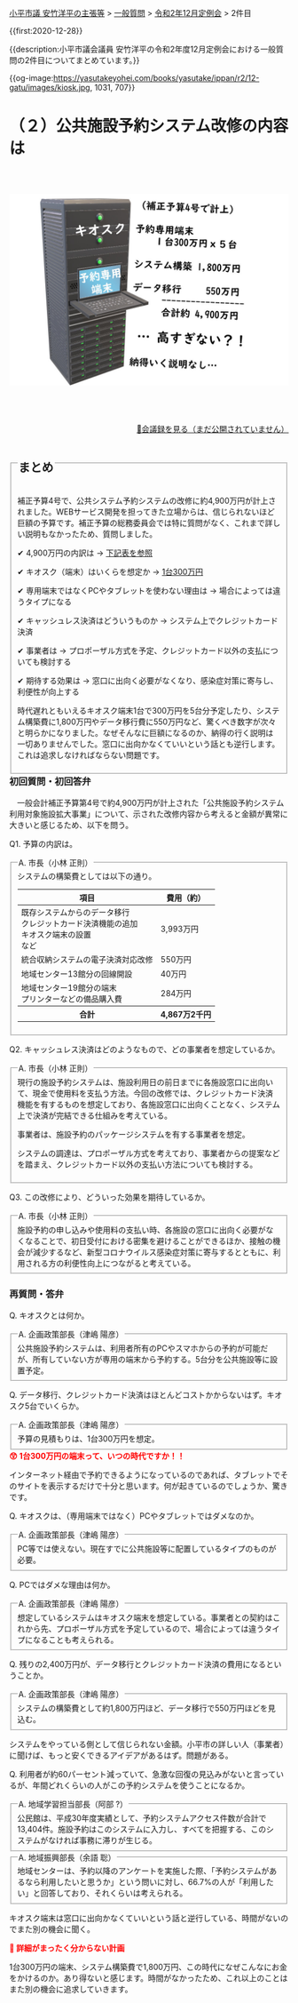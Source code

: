 <p class="breadcrumbs"><a href="../../../index.md">小平市議 安竹洋平の主張等</a> > <a href="../../index.md">一般質問</a> > <a href="./index.md">令和2年12月定例会</a> > 2件目

{{first:2020-12-28}}

{{description:小平市議会議員 安竹洋平の令和2年度12月定例会における一般質問の2件目についてまとめています。}}

{{og-image:https://yasutakeyohei.com/books/yasutake/ippan/r2/12-gatu/images/kiosk.jpg, 1031, 707}}

<style type="text/css">
h4 {
  text-decoration: underline;
}
</style>

# （２）公共施設予約システム改修の内容は

<figure style="margin:4rem 0">
<img src="./images/kiosk.jpg" alt="キオスク" data-zoomable="" style="z-index:999">
</figure>

<p style="text-align:right"><a href="https://ssp.kaigiroku.net/tenant/kodaira/SpTop.html">📄会議録を見る（まだ公開されていません）</a></p>

<fieldset class="point">
  <legend>
    <h2 class="point"> まとめ </h2>
  </legend>
  <p class="point">補正予算4号で、公共システム予約システムの改修に約4,900万円が計上されました。WEBサービス開発を担ってきた立場からは、信じられないほど巨額の予算です。補正予算の総務委員会では特に質問がなく、これまで詳しい説明もなかったため、質問しました。</p>
  <p class="point">✔ 4,900万円の内訳は<span> → <a href="#uchiwake">下記表を参照</a></span></p>
  <p class="point">✔ キオスク（端末）はいくらを想定か<span> → <a href="#uchiwake">1台300万円</a></span></p>
  <p class="point">✔ 専用端末ではなくPCやタブレットを使わない理由は<span> → 場合によっては違うタイプになる</span></p>

  <p class="point">✔ キャッシュレス決済はどういうものか<span> → システム上でクレジットカード決済</span></p>
  <p class="point">✔ 事業者は<span> → プロポーザル方式を予定、クレジットカード以外の支払についても検討する</span></p>
  <p class="point">✔ 期待する効果は<span> → 窓口に出向く必要がなくなり、感染症対策に寄与し、利便性が向上する</span></p>
  <p class="point">時代遅れともいえるキオスク端末1台で300万円を5台分予定したり、システム構築費に1,800万円やデータ移行費に550万円など、驚くべき数字が次々と明らかになりました。なぜそんなに巨額になるのか、納得の行く説明は一切ありませんでした。窓口に出向かなくていいという話とも逆行します。これは追求しなければならない問題です。</p>
</fieldset>

<h3 style="margin-top:0"> 初回質問・初回答弁</h3>

<div class="letter">

　一般会計補正予算第4号で約4,900万円が計上された「公共施設予約システム利用対象施設拡大事業」について、示された改修内容から考えると金額が異常に大きいと感じるため、以下を問う。

<span class="q-a">Q1.</span> 予算の内訳は。

<fieldset class="touben" id="uchiwake">
<legend><span class="q-a">A.</span> 市長（小林 正則）</legend>
システムの構築費としては以下の通り。

<table class="simple">
<thead><tr>
<th>項目</th>
<th>費用（約）</th>
</tr></thead>
<tr>
<td>
既存システムからのデータ移行<br>
クレジットカード決済機能の追加<br>
キオスク端末の設置<br>
など
</td>
<td>3,993万円</td>
</tr>

<tr>
<td>統合収納システムの電子決済対応改修</td>
<td>550万円</td>
</tr>

<tr>
<td>地域センター13館分の回線開設</td>
<td>40万円</td>
</tr>

<tr>
<td>
地域センター19館分の端末<br>
プリンターなどの備品購入費
</td>
<td>284万円</td>
</tr>

<tr>
<th>合計</th><th>4,867万2千円</th>
</tr>

</table>


</fieldset>

<span class="q-a">Q2.</span> キャッシュレス決済はどのようなもので、どの事業者を想定しているか。

<fieldset class="touben">
<legend><span class="q-a">A.</span> 市長（小林 正則）</legend>
現行の施設予約システムは、施設利用日の前日までに各施設窓口に出向いて、現金で使用料を支払う方法。今回の改修では、クレジットカード決済機能を有するものを想定しており、各施設窓口に出向くことなく、システム上で決済が完結できる仕組みを考えている。

事業者は、施設予約のパッケージシステムを有する事業者を想定。

システムの調達は、プロポーザル方式を考えており、事業者からの提案などを踏まえ、クレジットカード以外の支払い方法についても検討する。
</fieldset>

<span class="q-a">Q3.</span> この改修により、どういった効果を期待しているか。

<fieldset class="touben">
<legend><span class="q-a">A.</span> 市長（小林 正則）</legend>
施設予約の申し込みや使用料の支払い時、各施設の窓口に出向く必要がなくなることで、初日受付における密集を避けることができるほか、接触の機会が減少するなど、新型コロナウイルス感染症対策に寄与するとともに、利用される方の利便性向上につながると考えている。
</fieldset>

</div>

### 再質問・答弁

<span class="q-a">Q.</span> キオスクとは何か。

<fieldset class="touben">
<legend><span class="q-a">A.</span> 企画政策部長（津嶋 陽彦）</legend>
公共施設予約システムは、利用者所有のPCやスマホからの予約が可能だが、所有していない方が専用の端末から予約する。5台分を公共施設等に設置予定。
</fieldset>

<span class="q-a">Q.</span> データ移行、クレジットカード決済はほとんどコストかからないはず。キオスク5台でいくらか。

<fieldset class="touben">
<legend><span class="q-a">A.</span> 企画政策部長（津嶋 陽彦）</legend>
予算の見積もりは、1台300万円を想定。
</fieldset>

<div class="tips">
<strong style="color:red">😲 1台300万円の端末って、いつの時代ですか！！</strong>

インターネット経由で予約できるようになっているのであれば、タブレットでそのサイトを表示するだけで十分と思います。何が起きているのでしょうか、驚きです。

</div>

<span class="q-a">Q.</span> キオスクは、（専用端末ではなく）PCやタブレットではダメなのか。

<fieldset class="touben">
<legend><span class="q-a">A.</span> 企画政策部長（津嶋 陽彦）</legend>
PC等では使えない。現在すでに公共施設等に配置しているタイプのものが必要。
</fieldset>

<span class="q-a">Q.</span> PCではダメな理由は何か。

<fieldset class="touben">
<legend><span class="q-a">A.</span> 企画政策部長（津嶋 陽彦）</legend>
想定しているシステムはキオスク端末を想定している。事業者との契約はこれから先、プロポーザル方式を予定しているので、場合によっては違うタイプになることも考えられる。
</fieldset>

<span class="q-a">Q.</span> 残りの2,400万円が、データ移行とクレジットカード決済の費用になるということか。

<fieldset class="touben">
<legend><span class="q-a">A.</span> 企画政策部長（津嶋 陽彦）</legend>
システムの構築費として約1,800万円ほど、データ移行で550万円ほどを見込む。
</fieldset>

システムをやっている側として信じられない金額。小平市の詳しい人（事業者）に聞けば、もっと安くできるアイデアがあるはず。問題がある。

<span class="q-a">Q.</span> 利用者が約60パーセント減っていて、急激な回復の見込みがないと言っているが、年間どれくらいの人がこの予約システムを使うことになるか。

<fieldset class="touben">
<legend><span class="q-a">A.</span> 地域学習担当部長（阿部 ?）</legend>
公民館は、平成30年度実績として、予約システムアクセス件数が合計で13,404件。施設予約はこのシステムに入力し、すべてを把握する、このシステムがなければ事務に滞りが生じる。
</fieldset>

<fieldset class="touben">
<legend><span class="q-a">A.</span> 地域振興部長（余語 聡）</legend>
地域センターは、予約以降のアンケートを実施した際、「予約システムがあるなら利用したいと思うか」という問いに対し、66.7%の人が「利用したい」と回答しており、それくらいは考えられる。
</fieldset>

キオスク端末は窓口に出向かなくていいという話と逆行している、時間がないのでまた別の機会に聞く。

<div class="tips">
<strong style="color:red">🤔 詳細がまったく分からない計画</strong>

1台300万円の端末、システム構築費で1,800万円、この時代になぜこんなにお金をかけるのか。あり得ないと感じます。時間がなかったため、これ以上のことはまた別の機会に追求していきます。

</fieldset>
